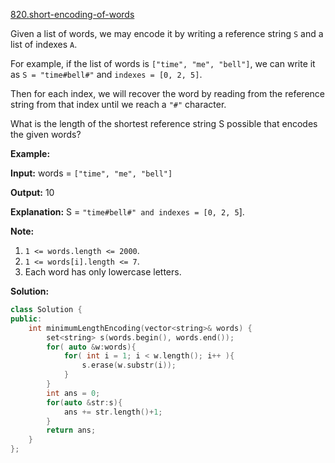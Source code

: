 [820.short-encoding-of-words](https://leetcode.com/problems/short-encoding-of-words/)  

Given a list of words, we may encode it by writing a reference string `S` and a list of indexes `A`.

For example, if the list of words is `["time", "me", "bell"]`, we can write it as `S = "time#bell#"` and `indexes = [0, 2, 5]`.

Then for each index, we will recover the word by reading from the reference string from that index until we reach a `"#"` character.

What is the length of the shortest reference string S possible that encodes the given words?

**Example:**

  
**Input:** words = `["time", "me", "bell"]`
  
**Output:** 10
  
**Explanation:** S = `"time#bell#" and indexes = [0, 2, 5`\].
  

**Note:**

1.  `1 <= words.length <= 2000`.
2.  `1 <= words[i].length <= 7`.
3.  Each word has only lowercase letters.  



**Solution:**  

```cpp
class Solution {
public:
    int minimumLengthEncoding(vector<string>& words) {
        set<string> s(words.begin(), words.end());
        for( auto &w:words){
            for( int i = 1; i < w.length(); i++ ){
                s.erase(w.substr(i));
            }
        }
        int ans = 0;
        for(auto &str:s){
            ans += str.length()+1;
        }
        return ans;
    }
};
```
      